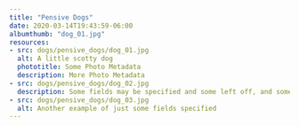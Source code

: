```yaml
---
title: "Pensive Dogs"
date: 2020-03-14T19:43:59-06:00
albumthumb: "dog_01.jpg"
resources:
- src: dogs/pensive_dogs/dog_01.jpg
  alt: A little scotty dog
  phototitle: Some Photo Metadata
  description: More Photo Metadata
- src: dogs/pensive_dogs/dog_02.jpg
  description: Some fields may be specified and some left off, and some might end up fairly long for any specified window size, but this just has to deal with it and still display nicely so that folks like it
- src: dogs/pensive_dogs/dog_03.jpg
  alt: Another example of just some fields specified
---
```


